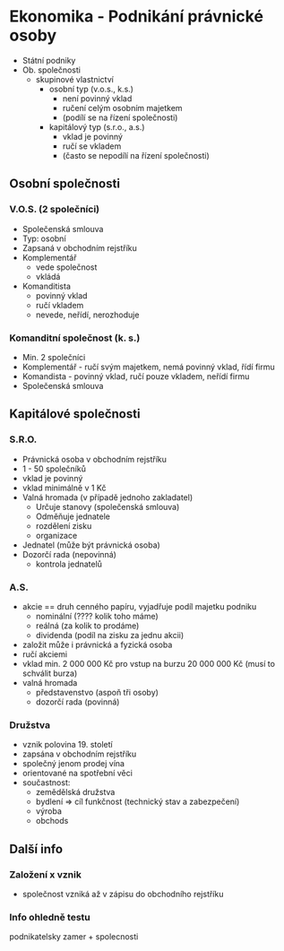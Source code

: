 # Ekonomika - Podnikání právnické osoby
- Státní podniky
- Ob. společnosti
    - skupinové vlastnictví
        - osobní typ (v.o.s., k.s.)
            - není povinný vklad
            - ručení celým osobním majetkem
            - (podílí se na řízení společnosti)
        - kapitálový typ (s.r.o., a.s.)
            - vklad je povinný
            - ručí se vkladem
            - (často se nepodílí na řízení společnosti)
    
## Osobní společnosti

### V.O.S. (2 společníci)
- Společenská smlouva
- Typ: osobní
- Zapsaná v obchodním rejstříku
- Komplementář
    - vede společnost
    - vkládá
- Komanditista
    - povinný vklad
    - ručí vkladem
    - nevede, neřídí, nerozhoduje

### Komanditní společnost (k. s.)

- Min. 2 společníci
- Komplementář - ručí svým majetkem, nemá povinný vklad, řídí firmu
- Komandista - povinný vklad, ručí pouze vkladem, neřídí firmu
- Společenská smlouva

## Kapitálové společnosti

### S.R.O.
- Právnická osoba v obchodním rejstříku
- 1 - 50 společníků
- vklad je povinný
- vklad minimálně v 1 Kč
- Valná hromada (v případě jednoho zakladatel)
    - Určuje stanovy (společenská smlouva)
    - Odměňuje jednatele
    - rozdělení zisku
    - organizace
- Jednatel (může být právnická osoba)
- Dozorčí rada (nepovinná)
    - kontrola jednatelů

### A.S.
- akcie == druh cenného papíru, vyjadřuje podíl majetku podniku
    - nominální (???? kolik toho máme)
    - reálná (za kolik to prodáme)
    - dividenda (podíl na zisku za jednu akcii)
- založit může i právnická a fyzická osoba
- ručí akciemi
- vklad min. 2 000 000 Kč pro vstup na burzu 20 000 000 Kč (musí to schválit burza)
- valná hromada
    - představenstvo (aspoň tři osoby)
    - dozorčí rada (povinná)


### Družstva
- vznik polovina 19. století
- zapsána v obchodním rejstříku
- společný jenom prodej vína
- orientované na spotřební věci
- součastnost:
    - zemědělská družstva
    - bydlení => cíl funkčnost (technický stav a zabezpečení)
    - výroba
    - obchods

## Další info

### Založení x vznik
- společnost vzniká až v zápisu do obchodního rejstříku

### Info ohledně testu
podnikatelsky zamer + spolecnosti
